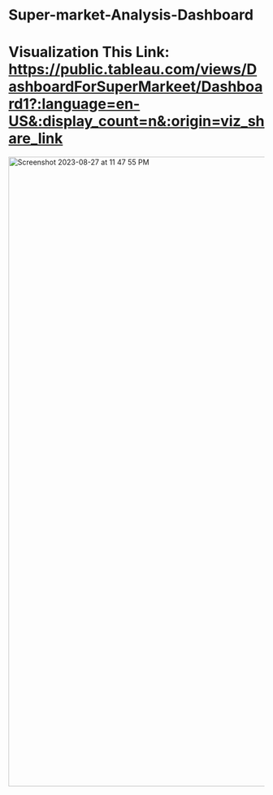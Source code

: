 # Super-market-Analysis-Dashboard



# Visualization This Link: https://public.tableau.com/views/DashboardForSuperMarkeet/Dashboard1?:language=en-US&:display_count=n&:origin=viz_share_link


<img width="1238" alt="Screenshot 2023-08-27 at 11 47 55 PM" src="https://github.com/Mohd-Saddam/Super-market-Analysis-Dashboard/assets/50014573/1894d438-68fb-4971-9d19-1344255ff742">
